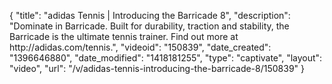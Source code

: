 {
    "title": "adidas Tennis | Introducing the Barricade 8",
    "description": "Dominate in Barricade. Built for durability, traction and stability, the Barricade is the ultimate tennis trainer. Find out more at http:\/\/adidas.com\/tennis.",
    "videoid": "150839",
    "date_created": "1396646880",
    "date_modified": "1418181255",
    "type": "captivate",
    "layout": "video",
    "url": "\/v\/adidas-tennis-introducing-the-barricade-8\/150839"
}